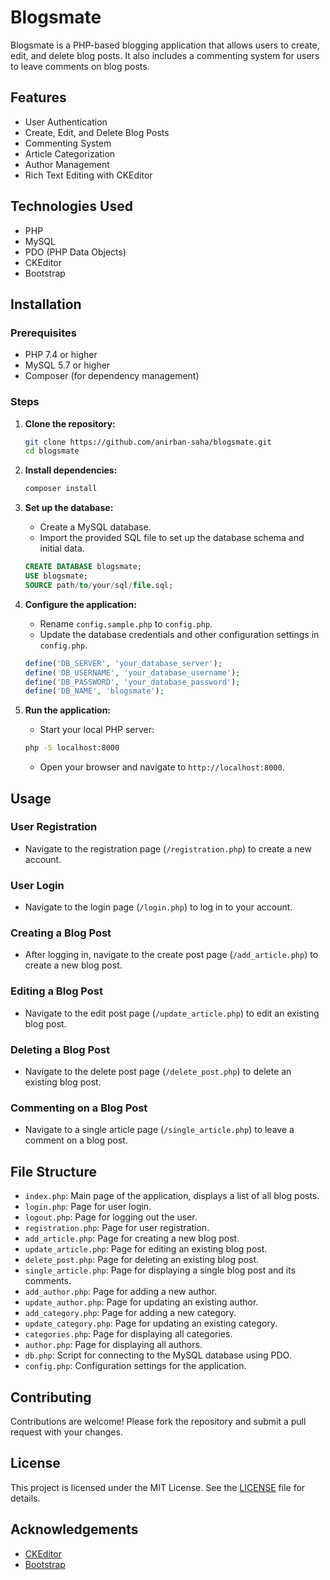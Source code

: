 # Blogsmate

Blogsmate is a PHP-based blogging application that allows users to create, edit, and delete blog posts. It also includes a commenting system for users to leave comments on blog posts.

## Features

- User Authentication
- Create, Edit, and Delete Blog Posts
- Commenting System
- Article Categorization
- Author Management
- Rich Text Editing with CKEditor

## Technologies Used

- PHP
- MySQL
- PDO (PHP Data Objects)
- CKEditor
- Bootstrap

## Installation

### Prerequisites

- PHP 7.4 or higher
- MySQL 5.7 or higher
- Composer (for dependency management)

### Steps

1. **Clone the repository:**

    ```bash
    git clone https://github.com/anirban-saha/blogsmate.git
    cd blogsmate
    ```

2. **Install dependencies:**

    ```bash
    composer install
    ```

3. **Set up the database:**

    - Create a MySQL database.
    - Import the provided SQL file to set up the database schema and initial data.

    ```sql
    CREATE DATABASE blogsmate;
    USE blogsmate;
    SOURCE path/to/your/sql/file.sql;
    ```

4. **Configure the application:**

    - Rename `config.sample.php` to `config.php`.
    - Update the database credentials and other configuration settings in `config.php`.

    ```php
    define('DB_SERVER', 'your_database_server');
    define('DB_USERNAME', 'your_database_username');
    define('DB_PASSWORD', 'your_database_password');
    define('DB_NAME', 'blogsmate');
    ```

5. **Run the application:**

    - Start your local PHP server:

    ```bash
    php -S localhost:8000
    ```

    - Open your browser and navigate to `http://localhost:8000`.

## Usage

### User Registration

- Navigate to the registration page (`/registration.php`) to create a new account.

### User Login

- Navigate to the login page (`/login.php`) to log in to your account.

### Creating a Blog Post

- After logging in, navigate to the create post page (`/add_article.php`) to create a new blog post.

### Editing a Blog Post

- Navigate to the edit post page (`/update_article.php`) to edit an existing blog post.

### Deleting a Blog Post

- Navigate to the delete post page (`/delete_post.php`) to delete an existing blog post.

### Commenting on a Blog Post

- Navigate to a single article page (`/single_article.php`) to leave a comment on a blog post.

## File Structure

- `index.php`: Main page of the application, displays a list of all blog posts.
- `login.php`: Page for user login.
- `logout.php`: Page for logging out the user.
- `registration.php`: Page for user registration.
- `add_article.php`: Page for creating a new blog post.
- `update_article.php`: Page for editing an existing blog post.
- `delete_post.php`: Page for deleting an existing blog post.
- `single_article.php`: Page for displaying a single blog post and its comments.
- `add_author.php`: Page for adding a new author.
- `update_author.php`: Page for updating an existing author.
- `add_category.php`: Page for adding a new category.
- `update_category.php`: Page for updating an existing category.
- `categories.php`: Page for displaying all categories.
- `author.php`: Page for displaying all authors.
- `db.php`: Script for connecting to the MySQL database using PDO.
- `config.php`: Configuration settings for the application.

## Contributing

Contributions are welcome! Please fork the repository and submit a pull request with your changes.

## License

This project is licensed under the MIT License. See the [LICENSE](LICENSE) file for details.

## Acknowledgements

- [CKEditor](https://ckeditor.com/)
- [Bootstrap](https://getbootstrap.com/)
